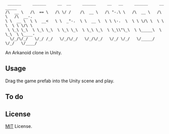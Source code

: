      ______     ______     __  __     ______     __   __     ______     __     _____
    /\  __ \   /\  == \   /\ \/ /    /\  __ \   /\ "-.\ \   /\  __ \   /\ \   /\  __-.
    \ \  __ \  \ \  __<   \ \  _"-.  \ \  __ \  \ \ \-.  \  \ \ \/\ \  \ \ \  \ \ \/\ \
     \ \_\ \_\  \ \_\ \_\  \ \_\ \_\  \ \_\ \_\  \ \_\\"\_\  \ \_____\  \ \_\  \ \____-
      \/_/\/_/   \/_/ /_/   \/_/\/_/   \/_/\/_/   \/_/ \/_/   \/_____/   \/_/   \/____/

An Arkanoid clone in Unity.

## Usage

Drag the game prefab into the Unity scene and play.

## To do

## License

[MIT](https://www.google.com) License.